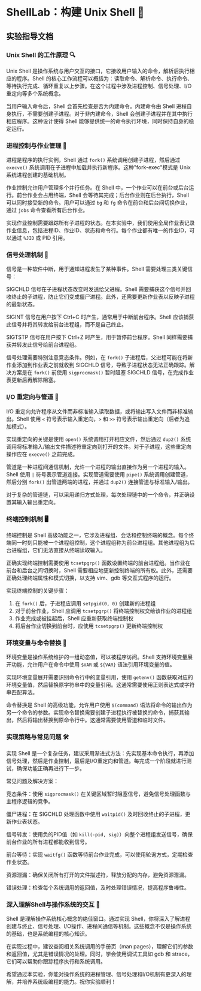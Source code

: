 # ShellLab：构建 Unix Shell 🐚

## 实验指导文档

### Unix Shell 的工作原理 🔍

Unix Shell 是操作系统与用户交互的接口，它接收用户输入的命令，解析后执行相应的程序。Shell 的核心工作流程可以概括为：读取命令、解析命令、执行命令、等待执行完成、循环重复以上步骤。在这个过程中涉及进程控制、信号处理、I/O重定向等多个系统概念。

当用户输入命令后，Shell 会首先检查是否为内建命令。内建命令由 Shell 进程自身执行，不需要创建子进程。对于非内建命令，Shell 会创建子进程并在其中执行相应程序。这种设计使得 Shell 能够提供统一的命令执行环境，同时保持自身的稳定运行。

### 进程控制与作业管理 🧵

进程是程序的执行实例，Shell 通过 `fork()` 系统调用创建子进程，然后通过 `execve()` 系统调用在子进程中加载并执行新程序。这种"fork-exec"模式是 Unix 系统进程创建的基础机制。

作业控制允许用户管理多个并行任务。在 Shell 中，一个作业可以在前台或后台运行。前台作业会占用终端，Shell 会等待其完成；后台作业则在后台执行，Shell 可以同时接受新的命令。用户可以通过 `bg` 和 `fg` 命令在前台和后台间切换作业，通过 `jobs` 命令查看所有后台作业。

实现作业控制需要跟踪所有子进程的状态。在本实验中，我们使用全局作业表记录作业信息，包括进程ID、作业ID、状态和命令行。每个作业都有唯一的作业ID，可以通过 `%JID` 或 PID 引用。

### 信号处理机制 📡

信号是一种软件中断，用于通知进程发生了某种事件。Shell 需要处理三类关键信号：

SIGCHLD 信号在子进程状态改变时发送给父进程。Shell 需要捕获这个信号并回收终止的子进程，防止它们变成僵尸进程。此外，还需要更新作业表以反映子进程的最新状态。

SIGINT 信号在用户按下 Ctrl+C 时产生，通常用于中断前台程序。Shell 应该捕获此信号并将其转发给前台进程组，而不是自己终止。

SIGTSTP 信号在用户按下 Ctrl+Z 时产生，用于暂停前台程序。Shell 同样需要捕获并转发此信号给前台进程组。

信号处理需要特别注意竞态条件。例如，在 `fork()` 子进程后，父进程可能在将新作业添加到作业表之前就收到 SIGCHLD 信号，导致子进程状态无法正确跟踪。解决方案是在 `fork()` 前使用 `sigprocmask()` 暂时阻塞 SIGCHLD 信号，在完成作业表更新后再解除阻塞。

### I/O 重定向与管道 🔄

I/O 重定向允许程序从文件而非标准输入读取数据，或将输出写入文件而非标准输出。Shell 使用 `<` 符号表示输入重定向，`>` 和 `>>` 符号表示输出重定向（后者为追加模式）。

实现重定向的关键是使用 `open()` 系统调用打开相应文件，然后通过 `dup2()` 系统调用将标准输入/输出文件描述符重定向到打开的文件。对于子进程，这些重定向操作应在 `execve()` 之前完成。

管道是一种进程间通信机制，允许一个进程的输出直接作为另一个进程的输入。Shell 使用 `|` 符号表示管道连接。实现管道需要使用 `pipe()` 系统调用创建管道，然后分别 `fork()` 出管道两端的进程，并通过 `dup2()` 连接管道与标准输入/输出。

对于复杂的管道链，可以采用递归方式处理，每次处理链中的一个命令，并正确设置其输入输出重定向。

### 终端控制机制 🖥️

终端控制是 Shell 高级功能之一，它涉及进程组、会话和控制终端的概念。每个终端同一时刻只能被一个进程组控制，这个进程组称为前台进程组。其他进程组为后台进程组，它们无法直接从终端读取输入。

正确实现终端控制需要使用 `tcsetpgrp()` 函数设置终端的前台进程组。当作业在前台和后台之间切换时，Shell 需要相应地更新控制终端的所有权。此外，还需要正确处理终端属性和模式切换，以支持 vim、gdb 等交互式程序的运行。

实现终端控制的关键步骤：
1. 在 `fork()` 后，子进程应调用 `setpgid(0, 0)` 创建新的进程组
2. 对于前台作业，Shell 应调用 `tcsetpgrp()` 将终端控制权交给该作业的进程组
3. 作业完成或被挂起后，Shell 应重新获取终端控制权
4. 将后台作业切换到前台时，应使用 `tcsetpgrp()` 更新终端控制权

### 环境变量与命令替换 🧩

环境变量是操作系统维护的一组动态值，可以被程序访问。Shell 支持环境变量展开功能，允许用户在命令中使用 `$VAR` 或 `${VAR}` 语法引用环境变量的值。

实现环境变量展开需要识别命令行中的变量引用，使用 `getenv()` 函数获取对应的环境变量值，然后替换原字符串中的变量引用。这通常需要使用正则表达式或字符串匹配算法。

命令替换是 Shell 的高级功能，允许用户使用 `$(command)` 语法将命令的输出作为另一个命令的参数。实现命令替换需要创建子进程执行被替换的命令，捕获其输出，然后将输出替换到原命令行中。这通常需要使用管道和临时文件。

### 实现策略与常见问题 🛠️

实现 Shell 是一个复杂任务，建议采用渐进式方法：先实现基本命令执行，再添加信号处理，然后是作业控制，最后是I/O重定向和管道。每完成一个阶段就进行测试，确保功能正确再进行下一步。

常见问题及解决方案：

竞态条件：使用 `sigprocmask()` 在关键区域暂时阻塞信号，避免信号处理函数与主程序逻辑的竞争。

僵尸进程：在 SIGCHLD 处理函数中使用 `waitpid()` 及时回收终止的子进程，更新作业表状态。

信号转发：使用负的PID值（如 `kill(-pid, sig)`）向整个进程组发送信号，确保前台作业的所有进程都能收到信号。

前台等待：实现 `waitfg()` 函数等待前台作业完成，可以使用轮询方式，定期检查作业状态。

资源泄漏：确保关闭所有打开的文件描述符，释放分配的内存，避免资源泄漏。

错误处理：检查每个系统调用的返回值，及时处理错误情况，提高程序鲁棒性。

### 深入理解Shell与操作系统的交互 🔄

Shell 是理解操作系统核心概念的绝佳窗口。通过实现 Shell，你将深入了解进程创建与终止、信号处理、I/O操作、进程间通信等机制。这些概念不仅是操作系统的基础，也是系统编程的核心知识。

在实现过程中，建议查阅相关系统调用的手册页（man pages），理解它们的参数和返回值，尤其是错误情况的处理。同时，学会使用调试工具如 gdb 和 strace，它们可以帮助你跟踪程序执行和系统调用。

希望通过本实验，你能对操作系统的进程管理、信号处理和I/O机制有更深入的理解，并培养系统级编程的能力。祝你实验顺利！
